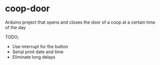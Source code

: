 # coop-door
Arduino project that opens and closes the door of a coop at a certain time of the day

TODO;
- Use interrupt for the button
- Serial print date and time
- Eliminate long delays
